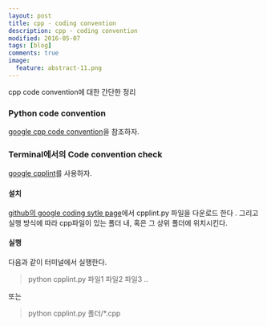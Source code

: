 ```yaml
---
layout: post
title: cpp - coding convention
description: cpp - coding convention
modified: 2016-05-07
tags: [blog]
comments: true
image:
  feature: abstract-11.png
---
```

cpp code convention에 대한 간단한 정리 

### Python code convention

[google cpp code convention](https://google.github.io/styleguide/cppguide.html)을 참조하자.

### Terminal에서의 Code convention check

[google cpplint](https://github.com/google/styleguide/tree/gh-pages/cpplint)를 사용하자. 

#### 설치

[github의 google coding sytle page](https://github.com/google/styleguide/tree/gh-pages/cpplint)에서 cpplint.py 파일을 다운로드 한다 .
그리고 실행 방식에 따라 cpp파일이 있는 폴더 내, 혹은 그 상위 폴더에 위치시킨다. 

#### 실행

다음과 같이 터미널에서 실행한다. 

> python cpplint.py 파일1 파일2 파일3 ..

또는 

> python cpplint.py 폴더/*.cpp
